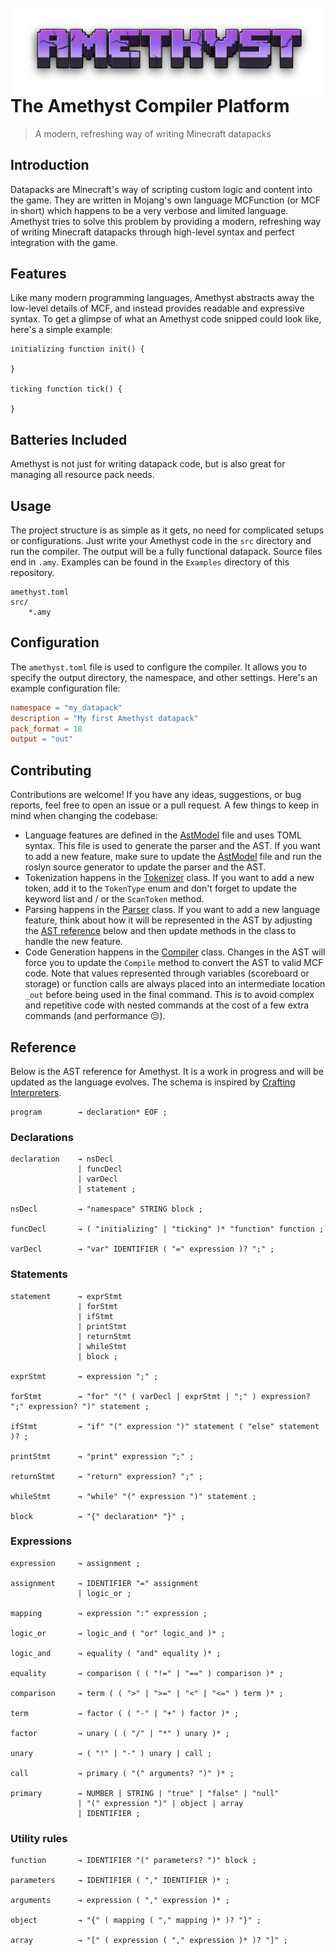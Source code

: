 <br>
<img src="Assets/text.png" height="140" alt="Amethyst Compiler Logo" align="right" />

# The Amethyst Compiler Platform <br>
> A modern, refreshing way of writing Minecraft datapacks

## Introduction

Datapacks are Minecraft's way of scripting custom logic and content into the game. They are written in Mojang's own language MCFunction (or MCF in short) which happens to be a very verbose and limited language. Amethyst tries to solve this problem by providing a modern, refreshing way of writing Minecraft datapacks through high-level syntax and perfect integration with the game.

## Features

Like many modern programming languages, Amethyst abstracts away the low-level details of MCF, and instead provides readable and expressive syntax. To get a glimpse of what an Amethyst code snipped could look like, here's a simple example:

```amethyst
initializing function init() {
    
}

ticking function tick() {
    
}
```

## Batteries Included

Amethyst is not just for writing datapack code, but is also great for managing all resource pack needs.

## Usage

The project structure is as simple as it gets, no need for complicated setups or configurations. Just write your Amethyst code in the `src` directory and run the compiler. The output will be a fully functional datapack. Source files end in `.amy`. Examples can be found in the `Examples` directory of this repository.

```text
amethyst.toml
src/
    *.amy
```

## Configuration

The `amethyst.toml` file is used to configure the compiler. It allows you to specify the output directory, the namespace, and other settings. Here's an example configuration file:

```toml
namespace = "my_datapack"
description = "My first Amethyst datapack"
pack_format = 18
output = "out"
```

## Contributing

Contributions are welcome! If you have any ideas, suggestions, or bug reports, feel free to open an issue or a pull request. A few things to keep in mind when changing the codebase:

- Language features are defined in the [AstModel](Amethyst/AstModel.toml) file and uses TOML syntax. This file is used to generate the parser and the AST. If you want to add a new feature, make sure to update the [AstModel](Amethyst/AstModel.toml) file and run the roslyn source generator to update the parser and the AST.
- Tokenization happens in the [Tokenizer](Amethyst/Tokenizer.cs) class. If you want to add a new token, add it to the `TokenType` enum and don't forget to update the keyword list and / or the `ScanToken` method.
- Parsing happens in the [Parser](Amethyst/Parser.cs) class. If you want to add a new language feature, think about how it will be represented in the AST by adjusting the [AST reference](#reference) below and then update methods in the class to handle the new feature.
- Code Generation happens in the [Compiler](Amethyst/Compiler.cs) class. Changes in the AST will force you to update the `Compile` method to convert the AST to valid MCF code. Note that values represented through variables (scoreboard or storage) or function calls are always placed into an intermediate location `_out` before being used in the final command. This is to avoid complex and repetitive code with nested commands at the cost of a few extra commands (and performance 😔).

## Reference

Below is the AST reference for Amethyst. It is a work in progress and will be updated as the language evolves. The schema is inspired by [Crafting Interpreters](https://craftinginterpreters.com/).

```text
program        → declaration* EOF ;
```

### Declarations
```text
declaration    → nsDecl 
               | funcDecl
               | varDecl 
               | statement ;

nsDecl         → "namespace" STRING block ;

funcDecl       → ( "initializing" | "ticking" )* "function" function ;

varDecl        → "var" IDENTIFIER ( "=" expression )? ";" ;
```

### Statements
```text
statement      → exprStmt
               | forStmt
               | ifStmt
               | printStmt
               | returnStmt
               | whileStmt
               | block ;

exprStmt       → expression ";" ;

forStmt        → "for" "(" ( varDecl | exprStmt | ";" ) expression? ";" expression? ")" statement ;

ifStmt         → "if" "(" expression ")" statement ( "else" statement )? ;

printStmt      → "print" expression ";" ;

returnStmt     → "return" expression? ";" ;

whileStmt      → "while" "(" expression ")" statement ;

block          → "{" declaration* "}" ;
```

### Expressions
```text
expression     → assignment ;

assignment     → IDENTIFIER "=" assignment
               | logic_or ;

mapping        → expression ":" expression ;

logic_or       → logic_and ( "or" logic_and )* ;

logic_and      → equality ( "and" equality )* ;

equality       → comparison ( ( "!=" | "==" ) comparison )* ;

comparison     → term ( ( ">" | ">=" | "<" | "<=" ) term )* ;

term           → factor ( ( "-" | "+" ) factor )* ;

factor         → unary ( ( "/" | "*" ) unary )* ;

unary          → ( "!" | "-" ) unary | call ;

call           → primary ( "(" arguments? ")" )* ;

primary        → NUMBER | STRING | "true" | "false" | "null"
               | "(" expression ")" | object | array
               | IDENTIFIER ;
```

### Utility rules
```text
function       → IDENTIFIER "(" parameters? ")" block ;

parameters     → IDENTIFIER ( "," IDENTIFIER )* ;

arguments      → expression ( "," expression )* ;

object         → "{" ( mapping ( "," mapping )* )? "}" ;

array          → "[" ( expression ( "," expression )* )? "]" ;
```